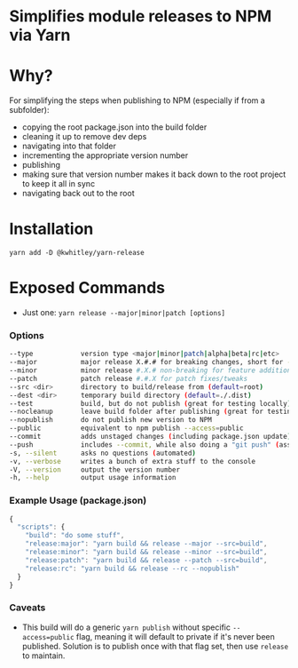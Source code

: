Simplifies module releases to NPM via Yarn
===

# Why?
For simplifying the steps when publishing to NPM (especially if from a subfolder):
- copying the root package.json into the build folder
- cleaning it up to remove dev deps
- navigating into that folder
- incrementing the appropriate version number
- publishing
- making sure that version number makes it back down to the root project to keep it all in sync
- navigating back out to the root

# Installation
```
yarn add -D @kwhitley/yarn-release
```

# Exposed Commands
- Just one: `yarn release --major|minor|patch [options]`

### Options
```bash
--type            version type <major|minor|patch|alpha|beta|rc|etc>
--major           major release X.#.# for breaking changes, short for --type=major
--minor           minor release #.X.# non-breaking for feature additions
--patch           patch release #.#.X for patch fixes/tweaks
--src <dir>       directory to build/release from (default=root)
--dest <dir>      temporary build directory (default=./.dist)
--test            build, but do not publish (great for testing locally)
--nocleanup       leave build folder after publishing (great for testing locally)
--nopublish       do not publish new version to NPM
--public          equivalent to npm publish --access=public
--commit          adds unstaged changes (including package.json update) to git and commits
--push            includes --commit, while also doing a "git push" (assumes ref has been set up)
-s, --silent      asks no questions (automated)
-v, --verbose     writes a bunch of extra stuff to the console
-V, --version     output the version number
-h, --help        output usage information
```

### Example Usage (package.json)
```js
{
  "scripts": {
    "build": "do some stuff",
    "release:major": "yarn build && release --major --src=build",
    "release:minor": "yarn build && release --minor --src=build",
    "release:patch": "yarn build && release --patch --src=build",
    "release:rc": "yarn build && release --rc --nopublish"
  }
}
```

### Caveats
- This build will do a generic `yarn publish` without specific `--access=public` flag,
meaning it will default to private if it's never been published.  Solution is to publish once with that
flag set, then use `release` to maintain.

